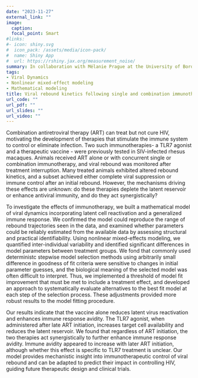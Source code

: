 ```yaml
---
date: "2023-11-27"
external_link: ""
image:
  caption: 
  focal_point: Smart
#links:
#- icon: shiny.svg
#  icon_pack: /assets/media/icon-pack/
#  name: Shiny App
#  url: https://rshiny.jax.org/measurement_noise/
summary: In collaboration with Mélanie Prague at the University of Bordeaux, we developed a mathematical model of within-host HIV dynamics and used nonlinear mixed-effects modeling implemented in Monolix to investigate the mechanism of action of several immunotherapies.
tags:
- Viral Dynamics
- Nonlinear mixed-effect modeling
- Mathematical modeling
title: Viral rebound kinetics following single and combination immunotherapy for HIV/SIV
url_code: ""
url_pdf: ""
url_slides: ""
url_video: ""
---
```


Combination antiretroviral therapy (ART) can treat but not cure HIV, motivating the 
development of therapies that stimulate the immune system to control or eliminate infection. 
Two such immunotherapies- a TLR7 agonist and a therapeutic vaccine - 
were previously tested in SIV-infected rhesus macaques. Animals received ART alone
or with concurrent single or combination immunotherapy, and viral rebound was monitored 
after treatment interruption. Many treated animals exhibited altered rebound kinetics, 
and a subset achieved either complete viral suppression or immune control after an initial rebound. 
However, the mechanisms driving these effects are unknown: do these therapies deplete the 
latent reservoir or enhance antiviral immunity, and do they act synergistically?

To investigate the effects of immunotherapy, we built a mathematical model of viral 
dynamics incorporating latent cell reactivation and a generalized immune response. 
We confirmed the model could reproduce the range of rebound trajectories seen in the data, 
and examined whether parameters could be reliably estimated from the available data 
by assessing structural and practical identifiability. Using nonlinear mixed-effects modeling, 
we quantified inter-individual variability and identified significant differences in model parameters between treatment groups. 
We fond that commonly used deterministc stepwise model selection methods using
arbitrarily small difference in goodness of fit criteria were sensitive to changes 
in initial parameter guesses, and the biological meaning of the selected model was
often difficult to interpret. Thus, we implemented a threshold of model fit improvement
that must be met to include a treatment effect, and developed an approach to systematically 
evaluate alternatives to the best fit model at each step of the selection process. 
These adjustments provided more robust results to the model fitting procedure.

Our results indicate that the vaccine alone reduces latent virus reactivation and 
enhances immune response avidity. The TLR7 agonist, when administered after late ART initiation, 
increases target cell availability and reduces the latent reservoir. We found that regardless of ART initiation,
the two therapies act synergistically to further enhance immune response avidity. 
Immune avidity appeared to increase with later ART initiation, although whether 
this effect is specific to TLR7 treatment is unclear. Our model provides mechanistic 
insight into immunotherapeutic control of viral rebound and can be adapted to predict 
their impact in controlling HIV, guiding future therapeutic design and clinical trials.
